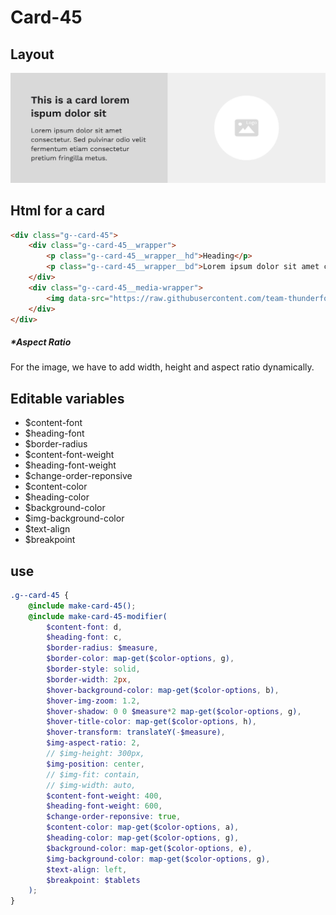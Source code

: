 # Card-45

## Layout

![alt text][card-45]

[card-45]: /src/img/global-components/card/card-45.jpg

## Html for a card

```html
<div class="g--card-45">
    <div class="g--card-45__wrapper">
        <p class="g--card-45__wrapper__hd">Heading</p>
        <p class="g--card-45__wrapper__bd">Lorem ipsum dolor sit amet consectetur. Vulputate facilisi ultrices pellentesque elit vel sit eu nascetur vitae.</p>
    </div>
    <div class="g--card-45__media-wrapper">
        <img data-src="https://raw.githubusercontent.com/team-thunderfoot/ui/main/src/img/global-components/rounded-img-placeholder.png" src="/src/img/global-components/placeholder.jpg" alt="alt text" class="g--card-45__media-wrapper__media g--lazy-01" />
    </div>
</div>
```

##### \*Aspect Ratio

For the image, we have to add width, height and aspect ratio dynamically.

## Editable variables

-   $content-font
-   $heading-font
-   $border-radius
-   $content-font-weight
-   $heading-font-weight
-   $change-order-reponsive
-   $content-color
-   $heading-color
-   $background-color
-   $img-background-color
-   $text-align
-   $breakpoint

## use

```scss
.g--card-45 {
    @include make-card-45();
    @include make-card-45-modifier(
        $content-font: d,
        $heading-font: c,
        $border-radius: $measure,
        $border-color: map-get($color-options, g),
        $border-style: solid,
        $border-width: 2px,
        $hover-background-color: map-get($color-options, b),
        $hover-img-zoom: 1.2,
        $hover-shadow: 0 0 $measure*2 map-get($color-options, g),
        $hover-title-color: map-get($color-options, h),
        $hover-transform: translateY(-$measure),
        $img-aspect-ratio: 2,
        // $img-height: 300px,
        $img-position: center,
        // $img-fit: contain,
        // $img-width: auto,
        $content-font-weight: 400,
        $heading-font-weight: 600,
        $change-order-reponsive: true,
        $content-color: map-get($color-options, a),
        $heading-color: map-get($color-options, g),
        $background-color: map-get($color-options, e),
        $img-background-color: map-get($color-options, g),
        $text-align: left,
        $breakpoint: $tablets
    );
}
```
